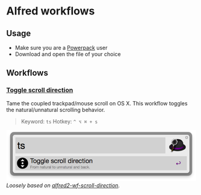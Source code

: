Alfred workflows
================

Usage
-----

- Make sure you are a [Powerpack](https://buy.alfredapp.com/) user
- Download and open the file of your choice

Workflows
---------

### [Toggle scroll direction](http://goo.gl/MqxXrx)

Tame the coupled trackpad/mouse scroll on OS X. This workflow toggles the natural/unnatural scrolling behavior.

> Keyword: `ts`
> Hotkey: `^ ⌥ ⌘ + s`

![Toggle scroll direction](/toggle-scroll-direction/screenshot.png?raw=true)
*Loosely based on [alfred2-wf-scroll-direction](https://github.com/tyeen/alfred2-wf-scroll-direction).*
